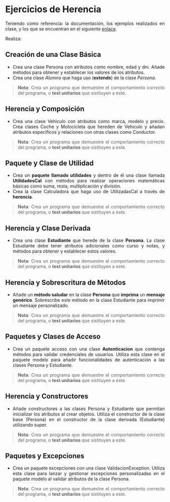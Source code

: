 
<div align="justify">

# Ejercicios de Herencia

Teniendo como referencia: la documentación, los ejemplos realizados en clase, y los que se encuentran en el siguiente [enlace](../../Ejemplos/).

Realiza:

## Creación de una Clase Básica

- Crea una clase Persona con atributos como nombre, edad y dni. Añade métodos para obtener y establecer los valores de los atributos.
- Crea una clase _Alumno_ que haga uso (__extends__) de la clase _Persona_.

>__Nota__: Crea un programa que demuestre el comportamiento correcto del programa, o __test unitarios__ que sistituyen a este. 

## Herencia y Composición

- Crea una clase Vehiculo con atributos como marca, modelo y precio. Crea clases Coche y Motocicleta que hereden de Vehiculo y añadan atributos específicos y relaciones con otras clases como Conductor.

>__Nota__: Crea un programa que demuestre el comportamiento correcto del programa, o __test unitarios__ que sistituyen a este.

## Paquete y Clase de Utilidad

- Crea un __paquete llamado utilidades__ y dentro de él una clase llamada __UtilidadesCal__ con métodos para realizar operaciones matemáticas básicas como suma, resta, multiplicación y división. 
- Crea la clase Calculadora que haga uso de UtilizadasCal a través de __herencia__.

>__Nota__: Crea un programa que demuestre el comportamiento correcto del programa, o __test unitarios__ que sistituyen a este.

## Herencia y Clase Derivada

- Crea una clase __Estudiante__ que herede de la clase __Persona__. La clase Estudiante debe tener atributos adicionales como curso y notas, y métodos para obtener y establecer estos valores.

>__Nota__: Crea un programa que demuestre el comportamiento correcto del programa, o __test unitarios__ que sistituyen a este.

## Herencia y Sobrescritura de Métodos

- Añade un __método saludar__ en la clase __Persona__ que __imprima__ un __mensaje genérico__. Sobrescribe este método en la clase Estudiante para imprimir un mensaje personalizado.

>__Nota__: Crea un programa que demuestre el comportamiento correcto del programa, o __test unitarios__ que sistituyen a este.


## Paquetes y Clases de Acceso

- Crea un paquete acceso con una clase __Autenticacion__ que contenga métodos para validar credenciales de usuarios. Utiliza esta clase en el paquete modelo para añadir funcionalidades de autenticación a las clases Persona y Estudiante.

>__Nota__: Crea un programa que demuestre el comportamiento correcto del programa, o __test unitarios__ que sistituyen a este.

## Herencia y Constructores

- Añade constructores a las clases Persona y Estudiante que permitan inicializar los atributos al crear objetos. Utiliza el constructor de la clase base (Persona) en el constructor de la clase derivada (Estudiante) utilizando super.

>__Nota__: Crea un programa que demuestre el comportamiento correcto del programa, o __test unitarios__ que sistituyen a este.

## Paquetes y Excepciones

- Crea un paquete excepciones con una clase ValidacionException. Utiliza esta clase para lanzar y gestionar excepciones personalizadas en el paquete modelo al validar atributos de la clase Persona.

>__Nota__: Crea un programa que demuestre el comportamiento correcto del programa, o __test unitarios__ que sistituyen a este.

</div>